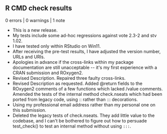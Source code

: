 ## R CMD check results

0 errors | 0 warnings | 1 note

* This is a new release.
* My tests include some ad-hoc regressions against vote 2.3-2 and stv 1.02.
* I have tested only within RStudio on Win11.
* After receiving the pre-test results, I have adjusted the version number, 
  URLs and URIs.  
* Apologies in advance if the cross-links within my package documentation are 
  still unacceptable -- it's my first experience with a CRAN submission and
  ROxygen2.
* Revised Description.  Repaired three faulty cross-links.
* Revised Description as requested.  Added @return fields to the ROxygen2
  comments of a few functions which lacked /value comments.  Amended the tests 
  of the internal method check.nseats which had been ported from legacy code, 
  using :: rather than ::: decorations.
* Using my professional email address rather than my personal one on
  this submission.
* Deleted the legacy tests of check.nseats.  They add little value to the
  codebase, and I can't be bothered to figure out how to persuade test_check()
  to test an internal method without using `:::`.

